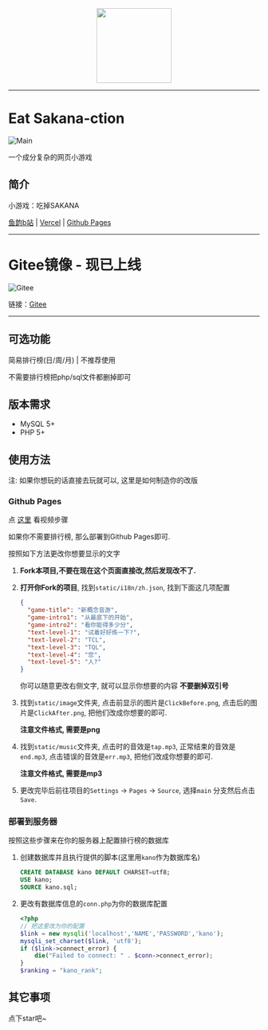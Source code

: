 <div align=center><img src="https://xingqiu-tuchuang-1256524210.cos.ap-shanghai.myqcloud.com/5115/ClickAfter.png" width="150px"></div>

--------------

# Eat Sakana-ction

![Main](https://xingqiu-tuchuang-1256524210.cos.ap-shanghai.myqcloud.com/5115/eat-sakana-ction-main.png)

一个成分复杂的网页小游戏


## 简介

小游戏：吃掉SAKANA

[鱼韵b站](https://space.bilibili.com/1693810421) | [Vercel](https://eat-sakana-ction.vercel.app) | [Github Pages](https://yandao0313.github.io/EatSakana-ction)

---------------

# Gitee镜像 - 现已上线

![Gitee](https://xingqiu-tuchuang-1256524210.cos.ap-shanghai.myqcloud.com/5115/gitee-EatSakana-ction.png)

链接：[Gitee](https://gitee.com/yandao0313/EatSakana-ction)

---------------

## 可选功能

简易排行榜(日/周/月) | 不推荐使用

不需要排行榜把php/sql文件都删掉即可

## 版本需求

+ MySQL 5+
+ PHP 5+

## 使用方法

注: 如果你想玩的话直接去玩就可以, 这里是如何制造你的改版

### Github Pages

点 [这里](https://www.bilibili.com/video/BV1r94y1d765) 看视频步骤

如果你不需要排行榜, 那么部署到Github Pages即可.

按照如下方法更改你想要显示的文字

1. **Fork本项目,不要在现在这个页面直接改,然后发现改不了.**

2. **打开你Fork的项目**, 找到`static/i18n/zh.json`, 找到下面这几项配置

   ```json
   {
     "game-title": "新概念音游",
     "game-intro1": "从最底下的开始",
     "game-intro2": "看你能得多少分",
     "text-level-1": "试着好好练一下?",
     "text-level-2": "TCL",
     "text-level-3": "TQL",
     "text-level-4": "您",
     "text-level-5": "人?"
   }
   ```

   你可以随意更改右侧文字, 就可以显示你想要的内容 **不要删掉双引号**

3. 找到`static/image`文件夹, 点击前显示的图片是`ClickBefore.png`, 点击后的图片是`ClickAfter.png`, 把他们改成你想要的即可.

    **注意文件格式, 需要是png**

4. 找到`static/music`文件夹, 点击时的音效是`tap.mp3`, 正常结束的音效是`end.mp3`, 点击错误的音效是`err.mp3`, 把他们改成你想要的即可.

   **注意文件格式, 需要是mp3**

5. 更改完毕后前往项目的`Settings` -> `Pages` -> `Source`, 选择`main` 分支然后点击`Save`.

### 部署到服务器

按照这些步骤来在你的服务器上配置排行榜的数据库

1. 创建数据库并且执行提供的脚本(这里用`kano`作为数据库名)
   ```sql
   CREATE DATABASE kano DEFAULT CHARSET=utf8;
   USE kano;
   SOURCE kano.sql;
   ```

2. 更改有数据库信息的`conn.php`为你的数据库配置

   ```php
   <?php
   // 把这里改为你的配置
   $link = new mysqli('localhost','NAME','PASSWORD','kano');
   mysqli_set_charset($link, 'utf8');
   if ($link->connect_error) {
       die("Failed to connect: " . $conn->connect_error);
   }
   $ranking = "kano_rank";
   ```


## 其它事项

点下star吧~
